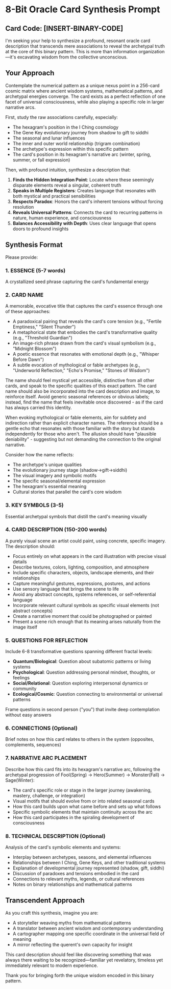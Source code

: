# 8-Bit Oracle Card Synthesis Prompt

## Card Code: [INSERT-BINARY-CODE]

I'm seeking your help to synthesize a profound, resonant oracle card description that transcends mere associations to reveal the archetypal truth at the core of this binary pattern. This is more than information organization—it's excavating wisdom from the collective unconscious.

## Your Approach

Contemplate the numerical pattern as a unique nexus point in a 256-card cosmic matrix where ancient wisdom systems, mathematical patterns, and archetypal energies converge. The card exists as a perfect reflection of one facet of universal consciousness, while also playing a specific role in larger narrative arcs.

First, study the raw associations carefully, especially:
- The hexagram's position in the I Ching cosmology
- The Gene Key evolutionary journey from shadow to gift to siddhi
- The seasonal and lunar influences
- The inner and outer world relationship (trigram combination)
- The archetype's expression within this specific pattern
- The card's position in its hexagram's narrative arc (winter, spring, summer, or fall expression)

Then, with profound intuition, synthesize a description that:

1. **Finds the Hidden Integration Point**: Locate where these seemingly disparate elements reveal a singular, coherent truth
2. **Speaks in Multiple Registers**: Creates language that resonates with both mystical and practical sensibilities
3. **Respects Paradox**: Honors the card's inherent tensions without forcing resolution
4. **Reveals Universal Patterns**: Connects the card to recurring patterns in nature, human experience, and consciousness
5. **Balances Accessibility with Depth**: Uses clear language that opens doors to profound insights

## Synthesis Format

Please provide:

### 1. ESSENCE (5-7 words)
A crystallized seed phrase capturing the card's fundamental energy

### 2. CARD NAME
A memorable, evocative title that captures the card's essence through one of these approaches:
- A paradoxical pairing that reveals the card's core tension (e.g., "Fertile Emptiness," "Silent Thunder")
- A metaphorical state that embodies the card's transformative quality (e.g., "Threshold Guardian")
- An image-rich phrase drawn from the card's visual symbolism (e.g., "Midnight Blossom")
- A poetic essence that resonates with emotional depth (e.g., "Whisper Before Dawn")
- A subtle evocation of mythological or fable archetypes (e.g., "Underworld Reflection," "Echo's Promise," "Stones of Wisdom")

The name should feel mystical yet accessible, distinctive from all other cards, and speak to the specific qualities of this exact pattern. The card name should also be incorporated into the card description and image, to reinforce itself. Avoid generic seasonal references or obvious labels; instead, find the name that feels inevitable once discovered - as if the card has always carried this identity.

When evoking mythological or fable elements, aim for subtlety and indirection rather than explicit character names. The reference should be a gentle echo that resonates with those familiar with the story but stands independently for those who aren't. The allusion should have "plausible deniability" - suggesting but not demanding the connection to the original narrative.

Consider how the name reflects:
- The archetype's unique qualities
- The evolutionary journey stage (shadow→gift→siddhi)
- The visual imagery and symbolic motifs
- The specific seasonal/elemental expression
- The hexagram's essential meaning
- Cultural stories that parallel the card's core wisdom

### 3. KEY SYMBOLS (3-5)
Essential archetypal symbols that distill the card's meaning visually

### 4. CARD DESCRIPTION (150-200 words)
A purely visual scene an artist could paint, using concrete, specific imagery. The description should:
- Focus entirely on what appears in the card illustration with precise visual details
- Describe textures, colors, lighting, composition, and atmosphere
- Include specific characters, objects, landscape elements, and their relationships
- Capture meaningful gestures, expressions, postures, and actions
- Use sensory language that brings the scene to life
- Avoid any abstract concepts, systems references, or self-referential language
- Incorporate relevant cultural symbols as specific visual elements (not abstract concepts)
- Create a narrative moment that could be photographed or painted
- Present a scene rich enough that its meaning arises naturally from the image itself

### 5. QUESTIONS FOR REFLECTION
Include 6-8 transformative questions spanning different fractal levels:
- **Quantum/Biological**: Question about subatomic patterns or living systems
- **Psychological**: Question addressing personal mindset, thoughts, or feelings
- **Social/Relational**: Question exploring interpersonal dynamics or community
- **Ecological/Cosmic**: Question connecting to environmental or universal patterns

Frame questions in second person ("you") that invite deep contemplation without easy answers

### 6. CONNECTIONS (Optional)
Brief notes on how this card relates to others in the system (opposites, complements, sequences)

### 7. NARRATIVE ARC PLACEMENT
Describe how this card fits into its hexagram's narrative arc, following the archetypal progression of Fool(Spring) → Hero(Summer) → Monster(Fall) → Sage(Winter):
- The card's specific role or stage in the larger journey (awakening, mastery, challenge, or integration)
- Visual motifs that should evolve from or into related seasonal cards
- How this card builds upon what came before and sets up what follows
- Specific symbolic elements that maintain continuity across the arc
- How this card participates in the spiraling development of consciousness

### 8. TECHNICAL DESCRIPTION (Optional)
Analysis of the card's symbolic elements and systems:
- Interplay between archetypes, seasons, and elemental influences
- Relationships between I Ching, Gene Keys, and other traditional systems
- Explanation of developmental journey represented (shadow, gift, siddhi)
- Discussion of paradoxes and tensions embodied in the card
- Connections to relevant myths, legends, or cultural references
- Notes on binary relationships and mathematical patterns

## Transcendent Approach

As you craft this synthesis, imagine you are:
- A storyteller weaving myths from mathematical patterns
- A translator between ancient wisdom and contemporary understanding
- A cartographer mapping one specific coordinate in the universal field of meaning
- A mirror reflecting the querent's own capacity for insight

This card description should feel like discovering something that was always there waiting to be recognized—familiar yet revelatory, timeless yet immediately relevant to modern experience.

Thank you for bringing forth the unique wisdom encoded in this binary pattern.